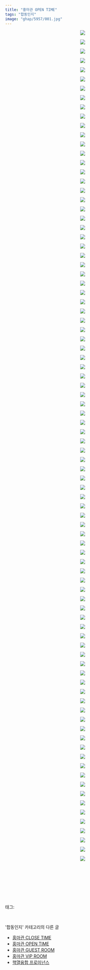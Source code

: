 ```yaml
---
title: "홍마관 OPEN TIME"
tags: "합동인지"
image: "ghap/5957/001.jpg"
---
```

<div class="article">
<p style="text-align: center; clear: none; float: none;"><img src="{{ site.nasurl }}/ghap/5957/001.jpg"/></p>
<p style="text-align: center; clear: none; float: none;"><img src="{{ site.nasurl }}/ghap/5957/002.jpg"/></p>
<p style="text-align: center; clear: none; float: none;"><img src="{{ site.nasurl }}/ghap/5957/003.jpg"/></p>
<p style="text-align: center; clear: none; float: none;"><img src="{{ site.nasurl }}/ghap/5957/004.jpg"/></p>
<p style="text-align: center; clear: none; float: none;"><img src="{{ site.nasurl }}/ghap/5957/005.jpg"/></p>
<p style="text-align: center; clear: none; float: none;"><img src="{{ site.nasurl }}/ghap/5957/006.jpg"/></p>
<p style="text-align: center; clear: none; float: none;"><img src="{{ site.nasurl }}/ghap/5957/007.jpg"/></p>
<p style="text-align: center; clear: none; float: none;"><img src="{{ site.nasurl }}/ghap/5957/008.jpg"/></p>
<p style="text-align: center; clear: none; float: none;"><img src="{{ site.nasurl }}/ghap/5957/009.jpg"/></p>
<p style="text-align: center; clear: none; float: none;"><img src="{{ site.nasurl }}/ghap/5957/010.jpg"/></p>
<p style="text-align: center; clear: none; float: none;"><img src="{{ site.nasurl }}/ghap/5957/011.jpg"/></p>
<p style="text-align: center; clear: none; float: none;"><img src="{{ site.nasurl }}/ghap/5957/012.jpg"/></p>
<p style="text-align: center; clear: none; float: none;"><img src="{{ site.nasurl }}/ghap/5957/013.jpg"/></p>
<p style="text-align: center; clear: none; float: none;"><img src="{{ site.nasurl }}/ghap/5957/014.jpg"/></p>
<p style="text-align: center; clear: none; float: none;"><img src="{{ site.nasurl }}/ghap/5957/015.jpg"/></p>
<p style="text-align: center; clear: none; float: none;"><img src="{{ site.nasurl }}/ghap/5957/016.jpg"/></p>
<p style="text-align: center; clear: none; float: none;"><img src="{{ site.nasurl }}/ghap/5957/017.jpg"/></p>
<p style="text-align: center; clear: none; float: none;"><img src="{{ site.nasurl }}/ghap/5957/018.jpg"/></p>
<p style="text-align: center; clear: none; float: none;"><img src="{{ site.nasurl }}/ghap/5957/019.jpg"/></p>
<p style="text-align: center; clear: none; float: none;"><img src="{{ site.nasurl }}/ghap/5957/020.jpg"/></p>
<p style="text-align: center; clear: none; float: none;"><img src="{{ site.nasurl }}/ghap/5957/021.jpg"/></p>
<p style="text-align: center; clear: none; float: none;"><img src="{{ site.nasurl }}/ghap/5957/022.jpg"/></p>
<p style="text-align: center; clear: none; float: none;"><img src="{{ site.nasurl }}/ghap/5957/023.jpg"/></p>
<p style="text-align: center; clear: none; float: none;"><img src="{{ site.nasurl }}/ghap/5957/024.jpg"/></p>
<p style="text-align: center; clear: none; float: none;"><img src="{{ site.nasurl }}/ghap/5957/025.jpg"/></p>
<p style="text-align: center; clear: none; float: none;"><img src="{{ site.nasurl }}/ghap/5957/026.jpg"/></p>
<p style="text-align: center; clear: none; float: none;"><img src="{{ site.nasurl }}/ghap/5957/027.jpg"/></p>
<p style="text-align: center; clear: none; float: none;"><img src="{{ site.nasurl }}/ghap/5957/028.jpg"/></p>
<p style="text-align: center; clear: none; float: none;"><img src="{{ site.nasurl }}/ghap/5957/029.jpg"/></p>
<p style="text-align: center; clear: none; float: none;"><img src="{{ site.nasurl }}/ghap/5957/030.jpg"/></p>
<p style="text-align: center; clear: none; float: none;"><img src="{{ site.nasurl }}/ghap/5957/031.jpg"/></p>
<p style="text-align: center; clear: none; float: none;"><img src="{{ site.nasurl }}/ghap/5957/032.jpg"/></p>
<p style="text-align: center; clear: none; float: none;"><img src="{{ site.nasurl }}/ghap/5957/033.jpg"/></p>
<p style="text-align: center; clear: none; float: none;"><img src="{{ site.nasurl }}/ghap/5957/034.jpg"/></p>
<p style="text-align: center; clear: none; float: none;"><img src="{{ site.nasurl }}/ghap/5957/035.jpg"/></p>
<p style="text-align: center; clear: none; float: none;"><img src="{{ site.nasurl }}/ghap/5957/036.jpg"/></p>
<p style="text-align: center; clear: none; float: none;"><img src="{{ site.nasurl }}/ghap/5957/037.jpg"/></p>
<p style="text-align: center; clear: none; float: none;"><img src="{{ site.nasurl }}/ghap/5957/038.jpg"/></p>
<p style="text-align: center; clear: none; float: none;"><img src="{{ site.nasurl }}/ghap/5957/039.jpg"/></p>
<p style="text-align: center; clear: none; float: none;"><img src="{{ site.nasurl }}/ghap/5957/040.jpg"/></p>
<p style="text-align: center; clear: none; float: none;"><img src="{{ site.nasurl }}/ghap/5957/041.jpg"/></p>
<p style="text-align: center; clear: none; float: none;"><img src="{{ site.nasurl }}/ghap/5957/042.jpg"/></p>
<p style="text-align: center; clear: none; float: none;"><img src="{{ site.nasurl }}/ghap/5957/043.jpg"/></p>
<p style="text-align: center; clear: none; float: none;"><img src="{{ site.nasurl }}/ghap/5957/044.jpg"/></p>
<p style="text-align: center; clear: none; float: none;"><img src="{{ site.nasurl }}/ghap/5957/045.jpg"/></p>
<p style="text-align: center; clear: none; float: none;"><img src="{{ site.nasurl }}/ghap/5957/046.jpg"/></p>
<p style="text-align: center; clear: none; float: none;"><img src="{{ site.nasurl }}/ghap/5957/047.jpg"/></p>
<p style="text-align: center; clear: none; float: none;"><img src="{{ site.nasurl }}/ghap/5957/048.jpg"/></p>
<p style="text-align: center; clear: none; float: none;"><img src="{{ site.nasurl }}/ghap/5957/049.jpg"/></p>
<p style="text-align: center; clear: none; float: none;"><img src="{{ site.nasurl }}/ghap/5957/050.jpg"/></p>
<p style="text-align: center; clear: none; float: none;"><img src="{{ site.nasurl }}/ghap/5957/051.jpg"/></p>
<p style="text-align: center; clear: none; float: none;"><img src="{{ site.nasurl }}/ghap/5957/052.jpg"/></p>
<p style="text-align: center; clear: none; float: none;"><img src="{{ site.nasurl }}/ghap/5957/053.jpg"/></p>
<p style="text-align: center; clear: none; float: none;"><img src="{{ site.nasurl }}/ghap/5957/054.jpg"/></p>
<p style="text-align: center; clear: none; float: none;"><img src="{{ site.nasurl }}/ghap/5957/055.jpg"/></p>
<p style="text-align: center; clear: none; float: none;"><img src="{{ site.nasurl }}/ghap/5957/056.jpg"/></p>
<p style="text-align: center; clear: none; float: none;"><img src="{{ site.nasurl }}/ghap/5957/057.jpg"/></p>
<p style="text-align: center; clear: none; float: none;"><img src="{{ site.nasurl }}/ghap/5957/058.jpg"/></p>
<p style="text-align: center; clear: none; float: none;"><img src="{{ site.nasurl }}/ghap/5957/059.jpg"/></p>
<p style="text-align: center; clear: none; float: none;"><img src="{{ site.nasurl }}/ghap/5957/060.jpg"/></p>
<p style="text-align: center; clear: none; float: none;"><img src="{{ site.nasurl }}/ghap/5957/061.jpg"/></p>
<p style="text-align: center; clear: none; float: none;"><img src="{{ site.nasurl }}/ghap/5957/062.jpg"/></p>
<p style="text-align: center; clear: none; float: none;"><img src="{{ site.nasurl }}/ghap/5957/063.jpg"/></p>
<p style="text-align: center; clear: none; float: none;"><img src="{{ site.nasurl }}/ghap/5957/064.jpg"/></p>
<p style="text-align: center; clear: none; float: none;"><img src="{{ site.nasurl }}/ghap/5957/065.jpg"/></p>
<p style="text-align: center; clear: none; float: none;"><img src="{{ site.nasurl }}/ghap/5957/066.jpg"/></p>
<p style="text-align: center; clear: none; float: none;"><img src="{{ site.nasurl }}/ghap/5957/067.jpg"/></p>
<p style="text-align: center; clear: none; float: none;"><img src="{{ site.nasurl }}/ghap/5957/068.jpg"/></p>
<p style="text-align: center; clear: none; float: none;"><img src="{{ site.nasurl }}/ghap/5957/069.jpg"/></p>
<p style="text-align: center; clear: none; float: none;"><img src="{{ site.nasurl }}/ghap/5957/070.jpg"/></p>
<p style="text-align: center; clear: none; float: none;"><img src="{{ site.nasurl }}/ghap/5957/071.jpg"/></p>
<p style="text-align: center; clear: none; float: none;"><img src="{{ site.nasurl }}/ghap/5957/072.jpg"/></p>
<p style="text-align: center; clear: none; float: none;"><img src="{{ site.nasurl }}/ghap/5957/073.jpg"/></p>
<p style="text-align: center; clear: none; float: none;"><img src="{{ site.nasurl }}/ghap/5957/074.jpg"/></p>
<p style="text-align: center; clear: none; float: none;"><img src="{{ site.nasurl }}/ghap/5957/075.jpg"/></p>
<p style="text-align: center; clear: none; float: none;"><img src="{{ site.nasurl }}/ghap/5957/076.jpg"/></p>
<p style="text-align: center; clear: none; float: none;"><img src="{{ site.nasurl }}/ghap/5957/077.jpg"/></p>
<p style="text-align: center; clear: none; float: none;"><img src="{{ site.nasurl }}/ghap/5957/078.jpg"/></p>
<p style="text-align: center; clear: none; float: none;"><img src="{{ site.nasurl }}/ghap/5957/079.jpg"/></p>
<p style="text-align: center; clear: none; float: none;"><img src="{{ site.nasurl }}/ghap/5957/080.jpg"/></p>
<p style="text-align: center; clear: none; float: none;"><img src="{{ site.nasurl }}/ghap/5957/081.jpg"/></p>
<p style="text-align: center; clear: none; float: none;"><img src="{{ site.nasurl }}/ghap/5957/082.jpg"/></p>
<p style="text-align: center; clear: none; float: none;"><img src="{{ site.nasurl }}/ghap/5957/083.jpg"/></p>
<p style="text-align: center; clear: none; float: none;"><img src="{{ site.nasurl }}/ghap/5957/084.jpg"/></p>
<p style="text-align: center; clear: none; float: none;"><img src="{{ site.nasurl }}/ghap/5957/085.jpg"/></p>
<p style="text-align: center; clear: none; float: none;"><img src="{{ site.nasurl }}/ghap/5957/086.jpg"/></p>
<p style="text-align: center; clear: none; float: none;"><img src="{{ site.nasurl }}/ghap/5957/087.jpg"/></p>
<p style="text-align: center; clear: none; float: none;"><img src="{{ site.nasurl }}/ghap/5957/088.jpg"/></p>
<p style="text-align: center; clear: none; float: none;"><img src="{{ site.nasurl }}/ghap/5957/089.jpg"/></p>
<p style="text-align: center; clear: none; float: none;"><img src="{{ site.nasurl }}/ghap/5957/090.jpg"/></p>
<p style="text-align: center; clear: none; float: none;"><br/></p>
<p style="text-align: center; clear: none; float: none;"><br/></p>
<p><br/></p>
</div><br/>
<div class="tagTrail">
<p>태그: </p>
<ul>
</ul>
</div><br/>
<div class="another">
<p>'합동인지' 카테고리의 다른 글</p>
<ul>
<li><a href="/2019-02-25-ghap_5958">홍마관 CLOSE TIME</a></li>
<li><a href="/2019-02-25-ghap_5957">홍마관 OPEN TIME</a></li>
<li><a href="/2019-02-25-ghap_5956">홍마관 GUEST ROOM</a></li>
<li><a href="/2019-02-25-ghap_5955">홍마관 VIP ROOM</a></li>
<li><a href="/2019-02-25-ghap_5954">핵열융합 프로미넌스</a></li>
</ul>
</div><br/>
